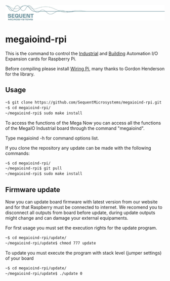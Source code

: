 
[![megaioind-rpi](readmeres/sequent.jpg)](https://www.sequentmicrosystems.com/megaio-ind.html)

# megaioind-rpi

This is the command to control the [Industrial](https://www.sequentmicrosystems.com/megaio-ind.html) and [Building](https://www.sequentmicrosystems.com/megaio-bas.html) Automation I/O Expansion cards for Raspberry Pi.

Before compiling please install [Wiring Pi](http://wiringpi.com/download-and-install/), many thanks to Gordon Henderson for the library.

## Usage

```bash
~$ git clone https://github.com/SequentMicrosystems/megaioind-rpi.git
~$ cd megaioind-rpi/
~/megaioind-rpi$ sudo make install
```

To access the functions of the Mega
Now you can access all the functions of the MegaIO Industrial board through the command "megaioind".

Type megaioind -h for command options list.

If you clone the repository any update can be made with the following commands:

```bash
~$ cd megaioind-rpi/  
~/megaioind-rpi$ git pull
~/megaioind-rpi$ sudo make install
```  
## Firmware update

Now you can update board firmware with latest version from our website and for that Raspberry must be connected to internet. We recomend you to disconnect all outputs from board before update, during update outputs might change and can damage your external equipaments. 

For first usage you must set the execution rights for the update program.

```bash
~$ cd megaioind-rpi/update/
~/megaioind-rpi/update$ chmod 777 update
```
To update you must execute the program with stack level (jumper settings) of your board

```bash
~$ cd megaioind-rpi/update/
~/megaioind-rpi/update$ ./update 0
```
